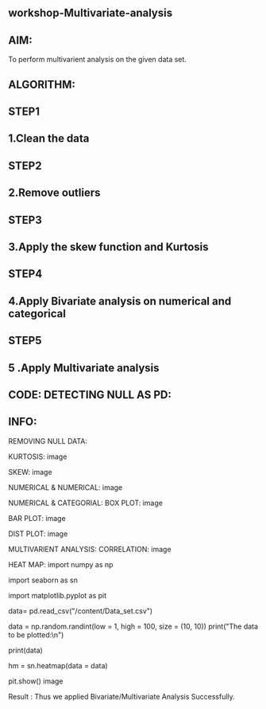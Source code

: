 ## workshop-Multivariate-analysis
 
## AIM:
To perform multivarient analysis on the given data set.

## ALGORITHM:
## STEP1
## 1.Clean the data

## STEP2
## 2.Remove outliers

## STEP3
## 3.Apply the skew function and Kurtosis

## STEP4
## 4.Apply Bivariate analysis on numerical and categorical

## STEP5
## 5 .Apply Multivariate analysis

## CODE: DETECTING NULL AS PD:


## INFO:


REMOVING NULL DATA:


KURTOSIS:
image

SKEW:
image

NUMERICAL & NUMERICAL:
image

NUMERICAL & CATEGORIAL:
BOX PLOT:
image

BAR PLOT:
image

DIST PLOT:
image

MULTIVARIENT ANALYSIS:
CORRELATION:
image

HEAT MAP:
import numpy as np

import seaborn as sn

import matpIotIib.pypIot as pit

data= pd.read_csv("/content/Data_set.csv")

data = np.random.randint(low = 1, high = 100, size = (10, 10)) print("The data to be plotted:\n")

print(data)

hm = sn.heatmap(data = data)

pit.show()
image

Result :
Thus we applied Bivariate/Multivariate Analysis Successfully.
